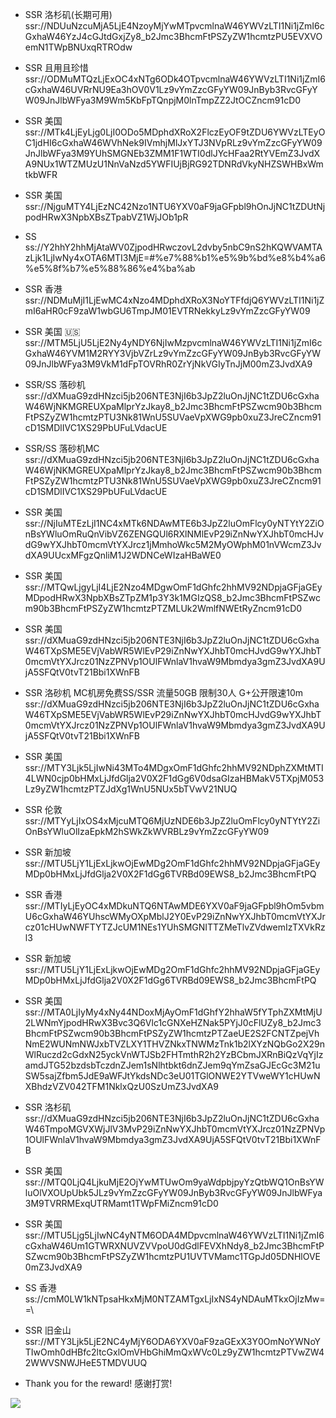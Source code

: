 - SSR 洛杉矶(长期可用)
ssr://NDUuNzcuMjA5LjE4NzoyMjYwMTpvcmlnaW46YWVzLTI1Ni1jZmI6cGxhaW46YzJ4cGJtdGxjZy8_b2Jmc3BhcmFtPSZyZW1hcmtzPU5EVXVOemN1TWpBNUxqRTROdw

- SSR 且用且珍惜
ssr://ODMuMTQzLjExOC4xNTg6ODk4OTpvcmlnaW46YWVzLTI1Ni1jZmI6cGxhaW46UVRrNU9Ea3hOV0V1Lz9vYmZzcGFyYW09JnByb3RvcGFyYW09JnJlbWFya3M9Wm5KbFpTQnpjM0lnTmpZZ2JtOCZncm91cD0

- SSR 美国
ssr://MTk4LjEyLjg0LjI0ODo5MDphdXRoX2FlczEyOF9tZDU6YWVzLTEyOC1jdHI6cGxhaW46WVhNek9IVmhjMlJxYTJ3NVpRLz9vYmZzcGFyYW09JnJlbWFya3M9YUhSMGNEb3ZMM1F1WTI0dlJYcHFaa2RtYVEmZ3JvdXA9NUx1WTZMUzU1NnVaNzd5YWFIUjBjRG92TDNRdVkyNHZSWHBxWmtkbWFR

- SSR 美国
ssr://NjguMTY4LjEzNC42Nzo1NTU6YXV0aF9jaGFpbl9hOnJjNC1tZDUtNjpodHRwX3NpbXBsZTpabVZ1WjJOb1pR

- SS
ss://Y2hhY2hhMjAtaWV0ZjpodHRwczovL2dvby5nbC9nS2hKQWVAMTAzLjk1LjIwNy4xOTA6MTI3MjE=#%e7%88%b1%e5%9b%bd%e8%b4%a6%e5%8f%b7%e5%88%86%e4%ba%ab

- SSR 香港
ssr://NDMuMjI1LjEwMC4xNzo4MDphdXRoX3NoYTFfdjQ6YWVzLTI1Ni1jZmI6aHR0cF9zaW1wbGU6TmpJM01EVTRNekkyLz9vYmZzcGFyYW09

- SSR 美国 🇺🇸
ssr://MTM5LjU5LjE2Ny4yNDY6NjIwMzpvcmlnaW46YWVzLTI1Ni1jZmI6cGxhaW46YVM1M2RYY3VjbVZrLz9vYmZzcGFyYW09JnByb3RvcGFyYW09JnJlbWFya3M9VkM1dFpTOVRhR0ZrYjNkVGIyTnJjM00mZ3JvdXA9

- SSR/SS 落砂机
ssr://dXMuaG9zdHNzci5jb206NTE3NjI6b3JpZ2luOnJjNC1tZDU6cGxhaW46WjNKMGREUXpaMlprYzJkay8_b2Jmc3BhcmFtPSZwcm90b3BhcmFtPSZyZW1hcmtzPTU3Nk81WnU5SUVaeVpXWG9pb0xuZ3JreCZncm91cD1SMDlIVC1XS29PbUFuLVdacUE

- SSR/SS 落砂机MC
ssr://dXMuaG9zdHNzci5jb206NTE3NjI6b3JpZ2luOnJjNC1tZDU6cGxhaW46WjNKMGREUXpaMlprYzJkay8_b2Jmc3BhcmFtPSZwcm90b3BhcmFtPSZyZW1hcmtzPTU3Nk81WnU5SUVaeVpXWG9pb0xuZ3JreCZncm91cD1SMDlIVC1XS29PbUFuLVdacUE

- SSR 美国
ssr://NjIuMTEzLjI1NC4xMTk6NDAwMTE6b3JpZ2luOmFlcy0yNTYtY2ZiOnBsYWluOmRuQnVibVZ6ZENGQUl6RXlNMlEvP29iZnNwYXJhbT0mcHJvdG9wYXJhbT0mcmVtYXJrcz1jMmhoWkc5M2MyOWphM01nVWcmZ3JvdXA9UUcxMFgzQnliM1J2WDNCeWIzaHBaWE0

- SSR 美国
ssr://MTQwLjgyLjI4LjE2Nzo4MDgwOmF1dGhfc2hhMV92NDpjaGFjaGEyMDpodHRwX3NpbXBsZTpZM1p3Y3k1MGIzQS8_b2Jmc3BhcmFtPSZwcm90b3BhcmFtPSZyZW1hcmtzPTZMLUk2WmlfNWEtRyZncm91cD0

- SSR 美国
ssr://dXMuaG9zdHNzci5jb206NTE3NjI6b3JpZ2luOnJjNC1tZDU6cGxhaW46TXpSME5EVjVabWR5WlEvP29iZnNwYXJhbT0mcHJvdG9wYXJhbT0mcmVtYXJrcz01NzZPNVp1OUlFWnlaV1hvaW9Mbmdya3gmZ3JvdXA9UjA5SFQtV0tvT21Bbi1XWnFB

- SSR 洛砂机
MC机房免费SS/SSR 流量50GB  限制30人 G+公开限速10m
ssr://dXMuaG9zdHNzci5jb206NTE3NjI6b3JpZ2luOnJjNC1tZDU6cGxhaW46TXpSME5EVjVabWR5WlEvP29iZnNwYXJhbT0mcHJvdG9wYXJhbT0mcmVtYXJrcz01NzZPNVp1OUlFWnlaV1hvaW9Mbmdya3gmZ3JvdXA9UjA5SFQtV0tvT21Bbi1XWnFB

- SSR 美国
ssr://MTY3Ljk5LjIwNi43MTo4MDgxOmF1dGhfc2hhMV92NDphZXMtMTI4LWN0cjp0bHMxLjJfdGlja2V0X2F1dGg6V0dsaGIzaHBMakV5TXpjM053Lz9yZW1hcmtzPTZJdXg1WnU5NUx5bTVwV21NUQ

- SSR 伦敦
ssr://MTYyLjIxOS4xMjcuMTQ6MjUzNDE6b3JpZ2luOmFlcy0yNTYtY2ZiOnBsYWluOlIzaEpkM2hSWkZkWVRBLz9vYmZzcGFyYW09

- SSR 新加坡
ssr://MTU5LjY1LjExLjkwOjEwMDg2OmF1dGhfc2hhMV92NDpjaGFjaGEyMDp0bHMxLjJfdGlja2V0X2F1dGg6TVRBd09EWS8_b2Jmc3BhcmFtPQ

- SSR 香港
ssr://MTIyLjEyOC4xMDkuNTQ6NTAwMDE6YXV0aF9jaGFpbl9hOm5vbmU6cGxhaW46YUhscWMyOXpMblJ2Y0EvP29iZnNwYXJhbT0mcmVtYXJrcz01cHUwNWFTYTZJcUM1NEs1YUhSMGNITTZMeTlvZVdwemIzTXVkRzl3

- SSR 新加坡
ssr://MTU5LjY1LjExLjkwOjEwMDg2OmF1dGhfc2hhMV92NDpjaGFjaGEyMDp0bHMxLjJfdGlja2V0X2F1dGg6TVRBd09EWS8_b2Jmc3BhcmFtPQ

- SSR 美国
ssr://MTA0LjIyMy4xNy44NDoxMjAyOmF1dGhfY2hhaW5fYTphZXMtMjU2LWNmYjpodHRwX3Bvc3Q6Vlc1cGNXeHZNak5PYjJ0cFlUZy8_b2Jmc3BhcmFtPSZwcm90b3BhcmFtPSZyZW1hcmtzPTZaeUE2S2FCNTZpejVhNmE2WUNmNWJxbTVZLXY1THVZNkxTNWMzTnk1b2lXYzNQbGo2X29nWlRuczd2cGdxN25yckVnWTJSb2FHTmthR2h2YzBCbmJXRnBiQzVqYjIzamdJTG52bzdsbTczdnZJem1sNlhtbkt6dnZJem9qYmZsaGJEcGc3M21uSW5sajZfbm5JdE9aWFJtYkdsNDc3eU01TGlONWE2YTVweWY1cHUwNXBhdzVZV042TFM1NklxQzU0SzUmZ3JvdXA9

- SSR 洛杉矶
ssr://dXMuaG9zdHNzci5jb206NTE3NjI6b3JpZ2luOnJjNC1tZDU6cGxhaW46TmpoMGVXWjJlV3MvP29iZnNwYXJhbT0mcmVtYXJrcz01NzZPNVp1OUlFWnlaV1hvaW9Mbmdya3gmZ3JvdXA9UjA5SFQtV0tvT21Bbi1XWnFB

- SSR 美国
ssr://MTQ0LjQ4LjkuMjE2OjYwMTUwOm9yaWdpbjpyYzQtbWQ1OnBsYWluOlVXOUpUbk5JLz9vYmZzcGFyYW09JnByb3RvcGFyYW09JnJlbWFya3M9TVRRMExqUTRMamt1TWpFMiZncm91cD0

- SSR 美国
ssr://MTU5Ljg5LjIwNC4yNTM6ODA4MDpvcmlnaW46YWVzLTI1Ni1jZmI6cGxhaW46Um1GTWRXNUVZVVpoU0dGdlFEVXhNdy8_b2Jmc3BhcmFtPSZwcm90b3BhcmFtPSZyZW1hcmtzPU1UVTVMamc1TGpJd05DNHlOVE0mZ3JvdXA9

- SS 香港
ss://cmM0LW1kNTpsaHkxMjM0NTZAMTgxLjIxNS4yNDAuMTkxOjIzMw==\

- SSR 旧金山
ssr://MTY3Ljk5LjE2NC4yMjY6ODA6YXV0aF9zaGExX3Y0OmNoYWNoYTIwOmh0dHBfc2ltcGxlOmVHbGhiMmQxWVc0Lz9yZW1hcmtzPTVwZW42WWVSNWJHeE5TMDVUUQ
  
- Thank you for the reward! 感谢打赏!

![](https://github.com/HaoleiQ/Over-The-Wall/blob/master/image/wechatAndAliPay.png?raw=true) 
